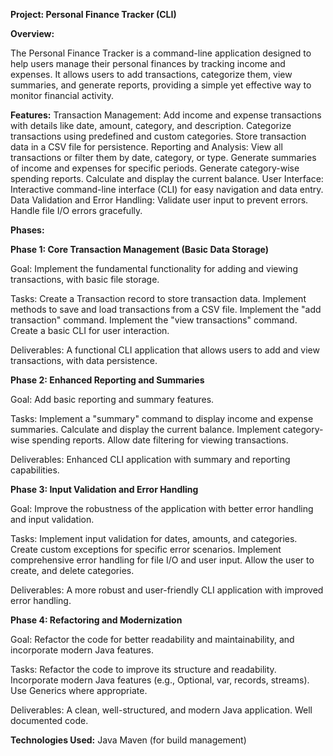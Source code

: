 **Project: Personal Finance Tracker (CLI)**

**Overview:**

The Personal Finance Tracker is a command-line application designed to help users manage their personal finances by tracking income and expenses. It allows users to add transactions, categorize them, view summaries, and generate reports, providing a simple yet effective way to monitor financial activity.

**Features:**
Transaction Management:
Add income and expense transactions with details like date, amount, category, and description.
Categorize transactions using predefined and custom categories.
Store transaction data in a CSV file for persistence.
Reporting and Analysis:
View all transactions or filter them by date, category, or type.
Generate summaries of income and expenses for specific periods.
Generate category-wise spending reports.
Calculate and display the current balance.
User Interface:
Interactive command-line interface (CLI) for easy navigation and data entry.
Data Validation and Error Handling:
Validate user input to prevent errors.
Handle file I/O errors gracefully.

**Phases:**

**Phase 1: Core Transaction Management (Basic Data Storage)**

Goal: Implement the fundamental functionality for adding and viewing transactions, with basic file storage.

Tasks:
Create a Transaction record to store transaction data.
Implement methods to save and load transactions from a CSV file.
Implement the "add transaction" command.
Implement the "view transactions" command.
Create a basic CLI for user interaction.

Deliverables:
A functional CLI application that allows users to add and view transactions, with data persistence.

**Phase 2: Enhanced Reporting and Summaries**

Goal: Add basic reporting and summary features.

Tasks:
Implement a "summary" command to display income and expense summaries.
Calculate and display the current balance.
Implement category-wise spending reports.
Allow date filtering for viewing transactions.

Deliverables:
Enhanced CLI application with summary and reporting capabilities.

**Phase 3: Input Validation and Error Handling**

Goal: Improve the robustness of the application with better error handling and input validation.

Tasks:
Implement input validation for dates, amounts, and categories.
Create custom exceptions for specific error scenarios.
Implement comprehensive error handling for file I/O and user input.
Allow the user to create, and delete categories.

Deliverables:
A more robust and user-friendly CLI application with improved error handling.

**Phase 4: Refactoring and Modernization**

Goal: Refactor the code for better readability and maintainability, and incorporate modern Java features.

Tasks:
Refactor the code to improve its structure and readability.
Incorporate modern Java features (e.g., Optional, var, records, streams).
Use Generics where appropriate.

Deliverables:
A clean, well-structured, and modern Java application.
Well documented code.

**Technologies Used:**
Java
Maven (for build management)
